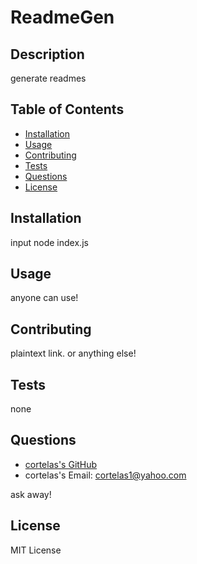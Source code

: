 # ReadmeGen

## Description

generate readmes

## Table of Contents

* [Installation](#installation)
* [Usage](#usage)
* [Contributing](#contributing)
* [Tests](#tests)
* [Questions](#questions)
* [License](#license)

## Installation

input node index.js

## Usage 

anyone can use!

## Contributing

plaintext link. or anything else!

## Tests

none

## Questions

* [cortelas's GitHub](http://github.com/cortelas)
* cortelas's Email: cortelas1@yahoo.com

ask away!

## License

MIT License


